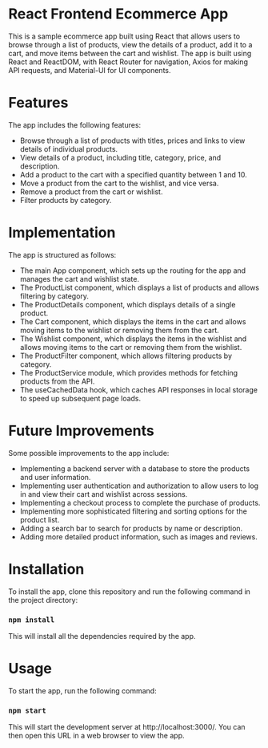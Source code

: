 # React Frontend Ecommerce App

This is a sample ecommerce app built using React that allows users to browse through a list of products, view the details of a product, add it to a cart, and move items between the cart and wishlist. The app is built using React and ReactDOM, with React Router for navigation, Axios for making API requests, and Material-UI for UI components.

# Features

The app includes the following features:

- Browse through a list of products with titles, prices and links to view details of individual products.
- View details of a product, including title, category, price, and description.
- Add a product to the cart with a specified quantity between 1 and 10.
- Move a product from the cart to the wishlist, and vice versa.
- Remove a product from the cart or wishlist.
- Filter products by category.

# Implementation

The app is structured as follows:

- The main App component, which sets up the routing for the app and manages the cart and wishlist state.
- The ProductList component, which displays a list of products and allows filtering by category.
- The ProductDetails component, which displays details of a single product.
- The Cart component, which displays the items in the cart and allows moving items to the wishlist or removing them from the cart.
- The Wishlist component, which displays the items in the wishlist and allows moving items to the cart or removing them from the wishlist.
- The ProductFilter component, which allows filtering products by category.
- The ProductService module, which provides methods for fetching products from the API.
- The useCachedData hook, which caches API responses in local storage to speed up subsequent page loads.

# Future Improvements

Some possible improvements to the app include:

- Implementing a backend server with a database to store the products and user information.
- Implementing user authentication and authorization to allow users to log in and view their cart and wishlist across sessions.
- Implementing a checkout process to complete the purchase of products.
- Implementing more sophisticated filtering and sorting options for the product list.
- Adding a search bar to search for products by name or description.
- Adding more detailed product information, such as images and reviews.

# Installation

To install the app, clone this repository and run the following command in the project directory:

### `npm install`

This will install all the dependencies required by the app.

# Usage

To start the app, run the following command:

### `npm start`

This will start the development server at http://localhost:3000/. You can then open this URL in a web browser to view the app.

